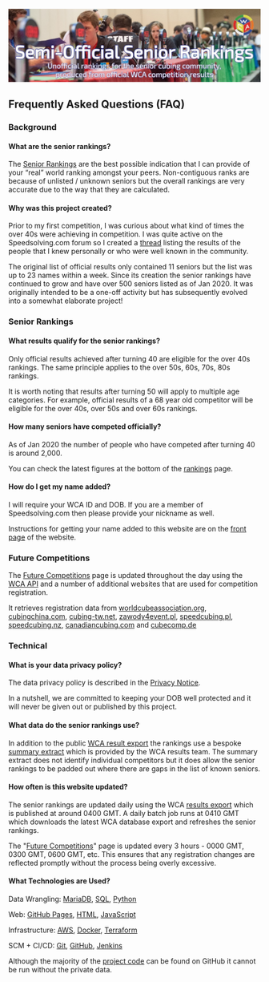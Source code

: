 ![alt text](img/logo.jpg "logo")
## Frequently Asked Questions (FAQ)

### Background

#### What are the senior rankings?

The [Senior Rankings](Senior_Rankings.html) are the best possible indication that I can provide of your “real” world ranking amongst your peers. Non-contiguous ranks are because of unlisted / unknown seniors but the overall rankings are very accurate due to the way that they are calculated.

#### Why was this project created?

Prior to my first competition, I was curious about what kind of times the over 40s were achieving in competition. I was quite active on the Speedsolving.com forum so I created a [thread](https://www.speedsolving.com/threads/how-fast-are-the-over-40s-in-competitions.54128/) listing the results of the people that I knew personally or who were well known in the community.

The original list of official results only contained 11 seniors but the list was up to 23 names within a week. Since its creation the senior rankings have continued to grow and have over 500 seniors listed as of Jan 2020. It was originally intended to be a one-off activity but has subsequently evolved into a somewhat elaborate project!



### Senior Rankings

#### What results qualify for the senior rankings?

Only official results achieved after turning 40 are eligible for the over 40s rankings. The same principle applies to the over 50s, 60s, 70s, 80s rankings.

It is worth noting that results after turning 50 will apply to multiple age categories. For example, official results of a 68 year old competitor will be eligible for the over 40s, over 50s and over 60s rankings.

#### How many seniors have competed officially?

As of Jan 2020 the number of people who have competed after turning 40 is around 2,000.

You can check the latest figures at the bottom of the [rankings](https://logiqx.github.io/wca-ipy/Senior_Rankings.html) page.

#### How do I get my name added?

I will require your WCA ID and DOB. If you are a member of Speedsolving.com then please provide your nickname as well.

Instructions for getting your name added to this website are on the [front page](README.md) of the website.



### Future Competitions

The [Future Competitions](Future_Competitions.html) page is updated throughout the day using the [WCA API](https://github.com/thewca/worldcubeassociation.org/wiki) and a number of additional websites that are used for competition registration.

It retrieves registration data from [worldcubeassociation.org](https://www.worldcubeassociation.org/competitions), [cubingchina.com](https://cubingchina.com/competition), [cubing-tw.net](https://cubing-tw.net/event/), [zawody4event.pl](https://zawody4event.pl/#competitions), [speedcubing.pl](https://www.speedcubing.pl/), [speedcubing.nz](https://www.speedcubing.nz/), [canadiancubing.com](http://www.canadiancubing.com/Events) and [cubecomp.de](https://cubecomp.de/)



### Technical

#### What is your data privacy policy?

The data privacy policy is described in the [Privacy Notice](Privacy_Notice.md).

In a nutshell, we are committed to keeping your DOB well protected and it will never be given out or published by this project.

#### What data do the senior rankings use?

In addition to the public [WCA result export](https://www.worldcubeassociation.org/results/misc/export.html) the rankings use a bespoke [summary extract](https://github.com/Logiqx/wca-ipy/blob/master/sql/extract_senior_groups.sql) which is provided by the WCA results team. The summary extract does not identify individual competitors but it does allow the senior rankings to be padded out where there are gaps in the list of known seniors.

#### How often is this website updated?

The senior rankings are updated daily using the WCA [results export](https://www.worldcubeassociation.org/results/misc/export.html) which is published at around 0400 GMT. A daily batch job runs at 0410 GMT which downloads the latest WCA database export and refreshes the senior rankings.

The "[Future Competitions](Future_Competitions.html)" page is updated every 3 hours - 0000 GMT, 0300 GMT, 0600 GMT, etc. This ensures that any registration changes are reflected promptly without the process being overly excessive.

#### What  Technologies are Used?

Data Wrangling: [MariaDB](https://mariadb.org/), [SQL](https://en.wikipedia.org/wiki/SQL), [Python](https://www.python.org/)

Web: [GitHub Pages](https://pages.github.com/), [HTML](https://en.wikipedia.org/wiki/HTML), [JavaScript](https://en.wikipedia.org/wiki/JavaScript)

Infrastructure: [AWS](https://aws.amazon.com/), [Docker](https://www.docker.com/), [Terraform](https://www.terraform.io/)

SCM + CI/CD: [Git](https://git-scm.com/), [GitHub](https://github.com/), [Jenkins](https://jenkins.io/)

Although the majority of the [project code](https://github.com/Logiqx/wca-ipy) can be found on GitHub it cannot be run without the private data.
